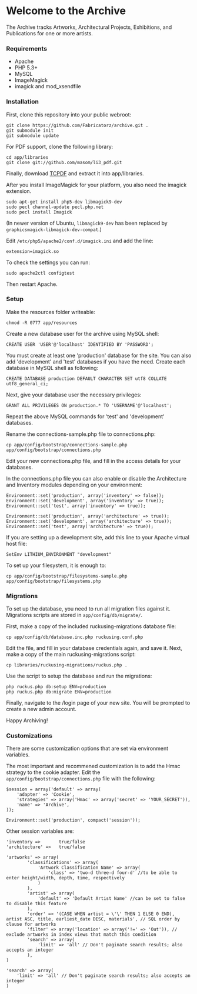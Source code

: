 # Welcome to the Archive

The Archive tracks Artworks, Architectural Projects, Exhibitions, and Publications for one or more artists.

### Requirements

* Apache
* PHP 5.3+
* MySQL
* ImageMagick
* imagick and mod_xsendfile

### Installation

First, clone this repository into your public webroot:

    git clone https://github.com/Fabricatorz/archive.git .
	git submodule init
	git submodule update

For PDF support, clone the following library:

	cd app/libraries
	git clone git://github.com/masom/li3_pdf.git

Finally, download [TCPDF](http://www.tcpdf.org) and extract it into app/libraries.

After you install ImageMagick for your platform, you also need the imagick extension.

	sudo apt-get install php5-dev libmagick9-dev
	sudo pecl channel-update pecl.php.net
	sudo pecl install Imagick

(In newer version of Ubuntu, `libmagick9-dev` has been replaced by `graphicsmagick-libmagick-dev-compat`.)

Edit `/etc/php5/apache2/conf.d/imagick.ini` and add the line: 

	extension=imagick.so

To check the settings you can run:

	sudo apache2ctl configtest

Then restart Apache.

### Setup

Make the resources folder writeable:

	chmod -R 0777 app/resources

Create a new database user for the archive using MySQL shell:

	CREATE USER 'USER'@'localhost' IDENTIFIED BY 'PASSWORD';

You must create at least one 'production' database for the site. You can also add 'development' and 'test' databases if you have the need. Create each database in MySQL shell as following:

	CREATE DATABASE production DEFAULT CHARACTER SET utf8 COLLATE utf8_general_ci;

Next, give your database user the necessary privileges:

	GRANT ALL PRIVILEGES ON production.* TO 'USERNAME'@'localhost';

Repeat the above MySQL commands for 'test' and 'development' databases.

Rename the connections-sample.php file to connections.php:

	cp app/config/bootstrap/connections-sample.php app/config/bootstrap/connections.php

Edit your new connections.php file, and fill in the access details for your databases.

In the connections.php file you can also enable or disable the Architecture and Inventory modules depending on your environment:

	Environment::set('production', array('inventory' => false));
	Environment::set('development', array('inventory' => true));
	Environment::set('test', array('inventory' => true));

	Environment::set('production', array('architecture' => true));
	Environment::set('development', array('architecture' => true));
	Environment::set('test', array('architecture' => true));

If you are setting up a development site, add this line to your Apache virtual host file:

	SetEnv LITHIUM_ENVIRONMENT "development"

To set up your filesystem, it is enough to:

	cp app/config/bootstrap/filesystems-sample.php app/config/bootstrap/filesystems.php

### Migrations

To set up the database, you need to run all migration files against it. Migrations scripts are stored in `app/config/db/migrate/`.

First, make a copy of the included ruckusing-migrations database file:

    cp app/config/db/database.inc.php ruckusing.conf.php

Edit the file, and fill in your database credentials again, and save it. Next, make a copy of the main ruckusing-migrations script:

	cp libraries/ruckusing-migrations/ruckus.php .

Use the script to setup the database and run the migrations:

	php ruckus.php db:setup ENV=production
	php ruckus.php db:migrate ENV=production

Finally, navigate to the /login page of your new site. You will be prompted to create a new admin account.

Happy Archiving!

### Customizations

There are some customization options that are set via environment variables.

The most important and recommened customization is to add the Hmac strategy to the cookie adapter. Edit the `app/config/bootstrap/connections.php` file with the following:

	$session = array('default' => array(
		'adapter' => 'Cookie',
		'strategies' => array('Hmac' => array('secret' => 'YOUR_SECRET')),
		'name' => 'Archive',
	));

	Environment::set('production', compact('session'));

Other session variables are:

	'inventory =>       true/false
	'architecture' =>   true/false
	
	'artworks' => array(
			'classifications' => array(
				'Artwork Classification Name' => array(
					'class' => 'two-d three-d four-d' //to be able to enter height/width, depth, time, respectively
				)
			),
			'artist' => array(
				'default' => 'Default Artist Name' //can be set to false to disable this feature
			),
			'order' => '(CASE WHEN artist = \'\' THEN 1 ELSE 0 END), artist ASC, title, earliest_date DESC, materials', // SQL order by clause for artworks
			'filter' => array('location' => array('!=' => 'Out')), // exclude artworks in index views that match this condition
			'search' => array(
				'limit' => 'all' // Don't paginate search results; also accepts an integer
			),
	)

	'search' => array(
		'limit' => 'all' // Don't paginate search results; also accepts an integer
	)
